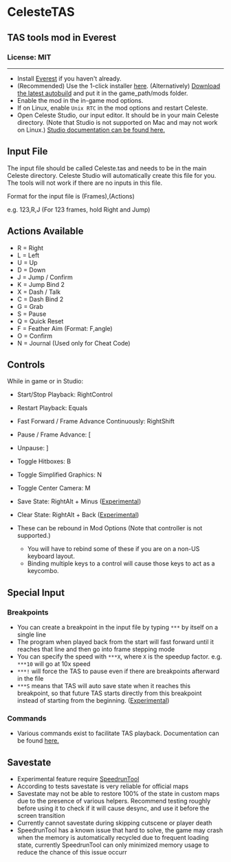 # CelesteTAS

## TAS tools mod in Everest

### License: MIT

----
- Install [Everest](https://everestapi.github.io/) if you haven't already.
- (Recommended) Use the 1-click installer [here](https://gamebanana.com/tools/6715). (Alternatively) [Download the latest autobuild](https://nightly.link/EverestAPI/CelesteTAS-EverestInterop/workflows/NetFramework.Legacy.CI/master/CelesteTAS.zip) and put it in the game_path/mods folder.
- Enable the mod in the in-game mod options.
- If on Linux, enable `Unix RTC` in the mod options and restart Celeste.
- Open Celeste Studio, our input editor. It should be in your main Celeste directory. (Note that Studio is not supported on Mac and may not work on Linux.) [Studio documentation can be found here.](https://github.com/EverestAPI/CelesteTAS-EverestInterop/blob/master/Docs/Studio.md)

## Input File
The input file should be called Celeste.tas and needs to be in the main Celeste directory. Celeste Studio will automatically create this file for you. The tools will not work if there are no inputs in this file.

Format for the input file is (Frames),(Actions)

e.g. 123,R,J (For 123 frames, hold Right and Jump)

## Actions Available
- R = Right
- L = Left
- U = Up
- D = Down
- J = Jump / Confirm
- K = Jump Bind 2
- X = Dash / Talk
- C = Dash Bind 2
- G = Grab
- S = Pause
- Q = Quick Reset
- F = Feather Aim (Format: F,angle)
- O = Confirm
- N = Journal (Used only for Cheat Code)

## Controls
While in game or in Studio:
- Start/Stop Playback: RightControl
- Restart Playback: Equals
- Fast Forward / Frame Advance Continuously: RightShift
- Pause / Frame Advance: [
- Unpause: ]
- Toggle Hitboxes: B
- Toggle Simplified Graphics: N
- Toggle Center Camera: M
- Save State: RightAlt + Minus ([Experimental](#savestate))
- Clear State: RightAlt + Back ([Experimental](#savestate))

- These can be rebound in Mod Options (Note that controller is not supported.)
  - You will have to rebind some of these if you are on a non-US keyboard layout.
  - Binding multiple keys to a control will cause those keys to act as a keycombo.
  
## Special Input
### Breakpoints
- You can create a breakpoint in the input file by typing `***` by itself on a single line
- The program when played back from the start will fast forward until it reaches that line and then go into frame stepping mode
- You can specify the speed with `***X`, where `X` is the speedup factor. e.g. `***10` will go at 10x speed
- `***!` will force the TAS to pause even if there are breakpoints afterward in the file
- `***S` means that TAS will auto save state when it reaches this breakpoint, so that future TAS starts directly from this breakpoint instead of starting from the beginning. ([Experimental](#savestate))

### Commands
- Various commands exist to facilitate TAS playback. Documentation can be found [here.](https://github.com/EverestAPI/CelesteTAS-EverestInterop/blob/master/Docs/Commands.md)

## Savestate
- Experimental feature require [SpeedrunTool](https://gamebanana.com/tools/6597)
- According to tests savestate is very reliable for official maps
- Savestate may not be able to restore 100% of the state in custom maps due to the presence of various helpers. Recommend testing roughly before using it to check if it will cause desync, and use it before the screen transition
- Currently cannot savestate during skipping cutscene or player death
- SpeedrunTool has a known issue that hard to solve, the game may crash when the memory is automatically recycled due to frequent loading state, currently SpeedrunTool can only minimized memory usage to reduce the chance of this issue occurr
